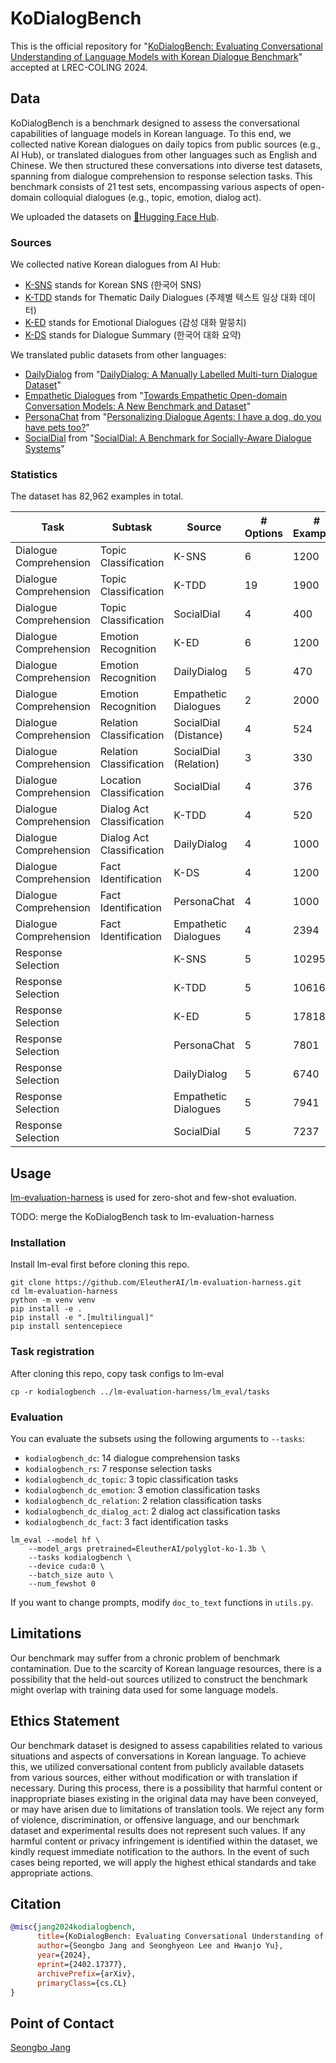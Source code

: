 # KoDialogBench

This is the official repository for "[KoDialogBench: Evaluating Conversational Understanding of Language Models with Korean Dialogue Benchmark](https://arxiv.org/abs/2402.17377)" accepted at LREC-COLING 2024.

## Data

KoDialogBench is a benchmark designed to assess the conversational capabilities of language models in Korean language.
To this end, we collected native Korean dialogues on daily topics from public sources (e.g., AI Hub), or translated dialogues from other languages such as English and Chinese.
We then structured these conversations into diverse test datasets, spanning from dialogue comprehension to response selection tasks.
This benchmark consists of 21 test sets, encompassing various aspects of open-domain colloquial dialogues (e.g., topic, emotion, dialog act).

We uploaded the datasets on [🤗Hugging Face Hub](https://huggingface.co/datasets/seongbo/kodialogbench).

### Sources

We collected native Korean dialogues from AI Hub:
- [K-SNS](https://www.aihub.or.kr/aihubdata/data/view.do?currMenu=&topMenu=&aihubDataSe=data&dataSetSn=114) stands for Korean SNS (한국어 SNS)
- [K-TDD](https://www.aihub.or.kr/aihubdata/data/view.do?currMenu=&topMenu=&aihubDataSe=data&dataSetSn=543) stands for Thematic Daily Dialogues (주제별 텍스트 일상 대화 데이터)
- [K-ED](https://www.aihub.or.kr/aihubdata/data/view.do?currMenu=&topMenu=&aihubDataSe=data&dataSetSn=86) stands for Emotional Dialogues (감성 대화 말뭉치)
- [K-DS](https://www.aihub.or.kr/aihubdata/data/view.do?currMenu=&topMenu=&aihubDataSe=data&dataSetSn=117) stands for Dialogue Summary (한국어 대화 요약)

We translated public datasets from other languages:
- [DailyDialog](https://huggingface.co/datasets/daily_dialog) from "[DailyDialog: A Manually Labelled Multi-turn Dialogue Dataset](https://aclanthology.org/I17-1099/)"
- [Empathetic Dialogues](https://huggingface.co/datasets/empathetic_dialogues) from "[Towards Empathetic Open-domain Conversation Models: A New Benchmark and Dataset](https://aclanthology.org/P19-1534/)"
- [PersonaChat](https://huggingface.co/datasets/bavard/personachat_truecased) from "[Personalizing Dialogue Agents: I have a dog, do you have pets too?](https://aclanthology.org/P18-1205/)"
- [SocialDial](https://github.com/zhanhl316/SocialDial/blob/main/human_dialogue_data.json) from "[SocialDial: A Benchmark for Socially-Aware Dialogue Systems](https://dl.acm.org/doi/10.1145/3539618.3591877)"

### Statistics

The dataset has 82,962 examples in total.

| Task                   | Subtask                   | Source                | # Options | # Examples |
|------------------------|---------------------------|-----------------------|-----------|------------|
| Dialogue Comprehension | Topic Classification      | K-SNS                 | 6         | 1200       |
| Dialogue Comprehension | Topic Classification      | K-TDD                 | 19        | 1900       |
| Dialogue Comprehension | Topic Classification      | SocialDial            | 4         | 400        |
| Dialogue Comprehension | Emotion Recognition       | K-ED                  | 6         | 1200       |
| Dialogue Comprehension | Emotion Recognition       | DailyDialog           | 5         | 470        |
| Dialogue Comprehension | Emotion Recognition       | Empathetic Dialogues  | 2         | 2000       |
| Dialogue Comprehension | Relation Classification   | SocialDial (Distance) | 4         | 524        |
| Dialogue Comprehension | Relation Classification   | SocialDial (Relation) | 3         | 330        |
| Dialogue Comprehension | Location Classification   | SocialDial            | 4         | 376        |
| Dialogue Comprehension | Dialog Act Classification | K-TDD                 | 4         | 520        |
| Dialogue Comprehension | Dialog Act Classification | DailyDialog           | 4         | 1000       |
| Dialogue Comprehension | Fact Identification       | K-DS                  | 4         | 1200       |
| Dialogue Comprehension | Fact Identification       | PersonaChat           | 4         | 1000       |
| Dialogue Comprehension | Fact Identification       | Empathetic Dialogues  | 4         | 2394       |
| Response Selection     |                           | K-SNS                 | 5         | 10295      |
| Response Selection     |                           | K-TDD                 | 5         | 10616      |
| Response Selection     |                           | K-ED                  | 5         | 17818      |
| Response Selection     |                           | PersonaChat           | 5         | 7801       |
| Response Selection     |                           | DailyDialog           | 5         | 6740       |
| Response Selection     |                           | Empathetic Dialogues  | 5         | 7941       |
| Response Selection     |                           | SocialDial            | 5         | 7237       |

## Usage

[lm-evaluation-harness](https://github.com/EleutherAI/lm-evaluation-harness) is used for zero-shot and few-shot evaluation.

TODO: merge the KoDialogBench task to lm-evaluation-harness

### Installation

Install lm-eval first before cloning this repo.

```
git clone https://github.com/EleutherAI/lm-evaluation-harness.git
cd lm-evaluation-harness
python -m venv venv
pip install -e .
pip install -e ".[multilingual]"
pip install sentencepiece
```

### Task registration

After cloning this repo, copy task configs to lm-eval

```
cp -r kodialogbench ../lm-evaluation-harness/lm_eval/tasks
```

### Evaluation

You can evaluate the subsets using the following arguments to `--tasks`:
- `kodialogbench_dc`: 14 dialogue comprehension tasks
- `kodialogbench_rs`: 7 response selection tasks
- `kodialogbench_dc_topic`: 3 topic classification tasks
- `kodialogbench_dc_emotion`: 3 emotion classification tasks
- `kodialogbench_dc_relation`: 2 relation classification tasks
- `kodialogbench_dc_dialog_act`: 2 dialog act classification tasks
- `kodialogbench_dc_fact`: 3 fact identification tasks

```
lm_eval --model hf \
    --model_args pretrained=EleutherAI/polyglot-ko-1.3b \
    --tasks kodialogbench \
    --device cuda:0 \
    --batch_size auto \
    --num_fewshot 0
```

If you want to change prompts, modify `doc_to_text` functions in `utils.py`.

## Limitations

Our benchmark may suffer from a chronic problem of benchmark contamination.
Due to the scarcity of Korean language resources, there is a possibility that the held-out sources utilized to construct the benchmark might overlap with training data used for some language models.

## Ethics Statement

Our benchmark dataset is designed to assess capabilities related to various situations and aspects of conversations in Korean language.
To achieve this, we utilized conversational content from publicly available datasets from various sources, either without modification or with translation if necessary.
During this process, there is a possibility that harmful content or inappropriate biases existing in the original data may have been conveyed, or may have arisen due to limitations of translation tools.
We reject any form of violence, discrimination, or offensive language, and our benchmark dataset and experimental results does not represent such values.
If any harmful content or privacy infringement is identified within the dataset, we kindly request immediate notification to the authors.
In the event of such cases being reported, we will apply the highest ethical standards and take appropriate actions.

## Citation

```bibtex
@misc{jang2024kodialogbench,
      title={KoDialogBench: Evaluating Conversational Understanding of Language Models with Korean Dialogue Benchmark}, 
      author={Seongbo Jang and Seonghyeon Lee and Hwanjo Yu},
      year={2024},
      eprint={2402.17377},
      archivePrefix={arXiv},
      primaryClass={cs.CL}
}
```

## Point of Contact

[Seongbo Jang](mailto:jang.sb@postech.ac.kr)
